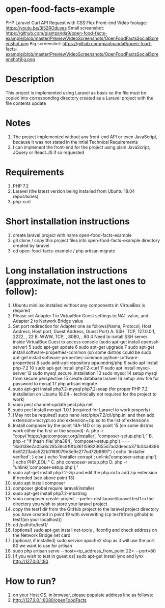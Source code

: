 # open-food-facts-example
PHP Laravel Curl API Request with CSS Flex Front-end
Video footage: https://youtu.be/3i52ROduyes
Small screenshot: https://github.com/giantpanda9/open-food-facts-example/blob/master/PreviewVideoScreenshots/OpenFoodFactsSocialScreenshot.png
Big screenshot: https://github.com/giantpanda9/open-food-facts-example/blob/master/PreviewVideoScreenshots/OpenFoodFactsSocialScreenshotBig.png
# Description
This project is implemented using Laravel as basis so the file must be copied into corresponding directory created as a Laravel project with the file contents update
# Notes
1. The project implemented without any front-end API or even JavaScript, because it was not stated in the intial Technical Requirements
2. I can implement the front-end for the project using plain JavaScript, JQuery or React.JS if so requested 
# Requirements
1. PHP 7.2
2. Laravel (the latest version being installed from Ubuntu 18.04 repositories)
3. php-curl
# Short installation instructions
1. create laravel project with name open-food-facts-example
2. git clone / copy this project files into open-food-facts-example directory created by laravel
3. cd open-food-facts-example / php artisan migrate
# Long installation instructions (approximate, not the last ones to follow):
1. Ubuntu mini.iso installed without any components in VirtualBox is required
2. Please set Adapter 1 in VirtualBox Guest settings to NAT value, and Adapter 2 to Network Bridge value
3. Set port redirection for Adapter one as follows(Name, Protocol, Host Address, Host port, Guest Address, Guest Port)
A. SSH, TCP, 127.0.0.1, 2222, , 22
B. WWW, TCP, , 8080, , 80
4 Need to isntall SSH server inside VirtualBox Guest to access console (sudo apt-get install openssh-server)
5 sudo apt-get update
6 sudo apt-get upgrade
7 sudo apt-get install software-properties-common (on some distros could be sudo apt-get install software-properties-common python-software-properties)
8 sudo add-apt-repository ppa:ondrej/php
9 sudo apt install php-7.2
10  sudo apt-get install php7.2-curl
11  sudo apt install mysql-server
12 sudo mysql_secure_installation 
13 sudo mysql 
14 setup mysql from secure perspective
15 create database laravel
16 setup .env file for password to mysql
17 php artisan migrate
10. sudo apt-get install php7.2-mysql php7.2-soap (for proper PHP 7.2 installetion on Ubuntu 18.04 - technically not required for the project to work)
11. sudo pecl channel-update pecl.php.net
12. sudo pecl install mcrypt-1.0.1 (required for Laravel to work properly)
13. [May not be required] sudo nano /etc/php/7.2/cli/php.ini and then add extension=mcrypt.so and extension=zip.so to the list of extensions
14. Install composer by the point 14A-14D or by point 15 (on some distros work either the first or the second):
A. php -r "copy('https://getcomposer.org/installer', 'composer-setup.php');"
B. php -r "if (hash_file('sha384', 'composer-setup.php') === '8a6138e2a05a8c28539c9f0fb361159823655d7ad2deecb371b04a83966c61223adc522b0189079e3e9e277cd72b8897') { echo 'Installer verified'; } else { echo 'Installer corrupt'; unlink('composer-setup.php'); } echo PHP_EOL;"
C. php composer-setup.php
D. php -r "unlink('composer-setup.php');"
15. sudo apt-get install php7.2-zip and edit the php.ini to add zip extension if needed (see above point 13)
16. sudo apt install composer
17. composer global require laravel/installer
18. sudo apt-get install php7.2-mbstring
19. sudo composer create-project --prefer-dist laravel/laravel test1 in the directory you wish to store your laravel project
20. copy the test1 dir from the GitHub project to the laravel project directory you have created in point 19 with overwriting (cp test1(from github) to test1(on your localhost))
21. cd /path/to/test1/
22. [optional] sudo apt-get install net-tools , ifconfig and check address on the Network Bridge net card
23. [optional, if installed] sudo service apache2 stop as it will use the port 80 we want to use for artisan
24. sudo php artisan serve --host=<ip_address_from_point 22>  --port=80
25. [if you wish to test in guest os] sudo apt-get install lynx and lynx http://127.0.0.1:80

# How to run?
1. on your Host OS, in browser, please populate address line as follows:
2. http://127.0.0.1:8080/openFoodFacts
